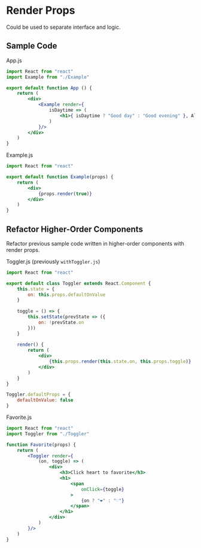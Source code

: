 # Render Props

Could be used to separate interface and logic.

## Sample Code

App.js

```jsx
import React from "react"
import Example from "./Example"

export default function App () {
    return (
        <div>
            <Example render={
                isDaytime => (
                    <h1>{ isDaytime ? "Good day" : "Good evening" }, Alex!</h1>
                )
            }/>
        </div>
    )
}
```

Example.js

```jsx
import React from "react"

export default function Example(props) {
    return (
        <div>
            {props.render(true)}
        </div>
    )
}
```

## Refactor Higher-Order Components

Refactor previous sample code written in higher-order components with render props.

Toggler.js (previously `withToggler.js`)

```jsx
import React from "react"

export default class Toggler extends React.Component {
    this.state = {
        on: this.props.defaultOnValue
    }
    
    toggle = () => {
        this.setState(prevState => ({
            on: !prevState.on
        }))
    }
    
    render() {
        return (
            <div>
                {this.props.render(this.state.on, this.props.toggle)}
            </div>
        )
    }
}

Toggler.defaultProps = {
    defaultOnValue: false
}
```

Favorite.js

```jsx
import React from "react"
import Toggler from "./Toggler"

function Favorite(props) {
    return (
        <Toggler render={
            (on, toggle) => (
                <div>
                    <h3>Click heart to favorite</h3>
                    <h1>
                        <span 
                            onClick={toggle}
                        >
                            {on ? "❤️" : "♡"}
                        </span>
                    </h1>
                </div>
            )
        }/>
    )
}
```